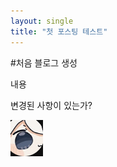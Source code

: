 ```yaml
---
layout: single
title: "첫 포스팅 테스트"
---
```


#처음 블로그 생성

내용

변경된 사항이 있는가?

![](../images/2022-11-22-23-21-15.png)
